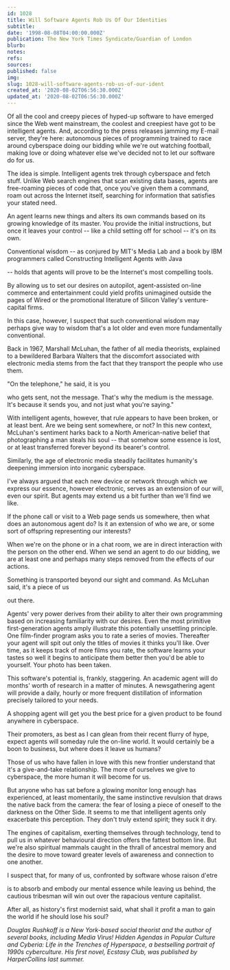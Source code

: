 ```yaml
---
id: 1028
title: Will Software Agents Rob Us Of Our Identities
subtitle: 
date: '1998-08-08T04:00:00.000Z'
publication: The New York Times Syndicate/Guardian of London
blurb: 
notes: 
refs: 
sources: 
published: false
img: 
slug: 1028-will-software-agents-rob-us-of-our-ident
created_at: '2020-08-02T06:56:30.000Z'
updated_at: '2020-08-02T06:56:30.000Z'
---
```

Of all the cool and creepy pieces of hyped-up software to have emerged since the Web went mainstream, the coolest and creepiest have got to be intelligent agents. And, according to the press releases jamming my E-mail server, they're here: autonomous pieces of programming trained to race around cyberspace doing our bidding while we're out watching football, making love or doing whatever else we've decided not to let our software do for us.

The idea is simple. Intelligent agents trek through cyberspace and fetch stuff. Unlike Web search engines that scan existing data bases, agents are free-roaming pieces of code that, once you've given them a command, roam out across the Internet itself, searching for information that satisfies your stated need.

An agent learns new things and alters its own commands based on its growing knowledge of its master. You provide the initial instructions, but once it leaves your control -- like a child setting off for school -- it's on its own.

Conventional wisdom -- as conjured by MIT's Media Lab and a book by IBM programmers called Constructing Intelligent Agents with Java

-- holds that agents will prove to be the Internet's most compelling tools.

By allowing us to set our desires on autopilot, agent-assisted on-line commerce and entertainment could yield profits unimagined outside the pages of Wired or the promotional literature of Silicon Valley's venture-capital firms.

In this case, however, I suspect that such conventional wisdom may perhaps give way to wisdom that's a lot older and even more fundamentally conventional.

Back in 1967, Marshall McLuhan, the father of all media theorists, explained to a bewildered Barbara Walters that the discomfort associated with electronic media stems from the fact that they transport the people who use them.

"On the telephone," he said, it is you

who gets sent, not the message. That's why the medium is the message. It's because it sends you, and not just what you're saying."

With intelligent agents, however, that rule appears to have been broken, or at least bent. Are we being sent somewhere, or not? In this new context, McLuhan's sentiment harks back to a North American-native belief that photographing a man steals his soul -- that somehow some essence is lost, or at least transferred forever beyond its bearer's control.

Similarly, the age of electronic media steadily facilitates humanity's deepening immersion into inorganic cyberspace.

I've always argued that each new device or network through which we express our essence, however electronic, serves as an extension of our will, even our spirit. But agents may extend us a bit further than we'll find we like.

If the phone call or visit to a Web page sends us somewhere, then what does an autonomous agent do? Is it an extension of who we are, or some sort of offspring representing our interests?

When we're on the phone or in a chat room, we are in direct interaction with the person on the other end. When we send an agent to do our bidding, we are at least one and perhaps many steps removed from the effects of our actions.

Something is transported beyond our sight and command. As McLuhan said, it's a piece of us

out there.

Agents' very power derives from their ability to alter their own programming based on increasing familiarity with our desires. Even the most primitive first-generation agents amply illustrate this potentially unsettling principle. One film-finder program asks you to rate a series of movies. Thereafter your agent will spit out only the titles of movies it thinks you'll like. Over time, as it keeps track of more films you rate, the software learns your tastes so well it begins to anticipate them better then you'd be able to yourself. Your photo has been taken.

This software's potential is, frankly, staggering. An academic agent will do months' worth of research in a matter of minutes. A newsgathering agent will provide a daily, hourly or more frequent distillation of information precisely tailored to your needs.

A shopping agent will get you the best price for a given product to be found anywhere in cyberspace.

Their promoters, as best as I can glean from their recent flurry of hype, expect agents will someday rule the on-line world. It would certainly be a boon to business, but where does it leave us humans?

Those of us who have fallen in love with this new frontier understand that it's a give-and-take relationship. The more of ourselves we give to cyberspace, the more human it will become for us.

But anyone who has sat before a glowing monitor long enough has experienced, at least momentarily, the same instinctive revulsion that draws the native back from the camera: the fear of losing a piece of oneself to the darkness on the Other Side. It seems to me that intelligent agents only exacerbate this perception. They don't truly extend spirit; they suck it dry.

The engines of capitalism, exerting themselves through technology, tend to pull us in whatever behavioural direction offers the fattest bottom line. But we're also spiritual mammals caught in the thrall of ancestral memory and the desire to move toward greater levels of awareness and connection to one another.

I suspect that, for many of us, confronted by software whose raison d'etre

is to absorb and embody our mental essence while leaving us behind, the cautious tribesman will win out over the rapacious venture capitalist.

After all, as history's first modernist said, what shall it profit a man to gain the world if he should lose his soul?

*Douglas Rushkoff is a New York-based social theorist and the author of several books, including Media Virus! Hidden Agendas in Popular Culture and Cyberia: Life in the Trenches of Hyperspace, a bestselling portrait of 1990s cyberculture. His first novel, Ecstasy Club, was published by HarperCollins last summer.*
